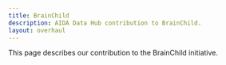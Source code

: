 ```yaml
---
title: BrainChild
description: AIDA Data Hub contribution to BrainChild.
layout: overhaul
---
```

This page describes our contribution to the BrainChild initiative.

<!--FIXME describe BrainChild -->
